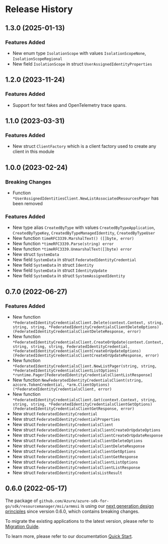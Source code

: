 # Release History

## 1.3.0 (2025-01-13)
### Features Added

- New enum type `IsolationScope` with values `IsolationScopeNone`, `IsolationScopeRegional`
- New field `IsolationScope` in struct `UserAssignedIdentityProperties`


## 1.2.0 (2023-11-24)
### Features Added

- Support for test fakes and OpenTelemetry trace spans.


## 1.1.0 (2023-03-31)
### Features Added

- New struct `ClientFactory` which is a client factory used to create any client in this module


## 1.0.0 (2023-02-24)
### Breaking Changes

- Function `*UserAssignedIdentitiesClient.NewListAssociatedResourcesPager` has been removed

### Features Added

- New type alias `CreatedByType` with values `CreatedByTypeApplication`, `CreatedByTypeKey`, `CreatedByTypeManagedIdentity`, `CreatedByTypeUser`
- New function `timeRFC3339.MarshalText() ([]byte, error)`
- New function `*timeRFC3339.Parse(string) error`
- New function `*timeRFC3339.UnmarshalText([]byte) error`
- New struct `SystemData`
- New field `SystemData` in struct `FederatedIdentityCredential`
- New field `SystemData` in struct `Identity`
- New field `SystemData` in struct `IdentityUpdate`
- New field `SystemData` in struct `SystemAssignedIdentity`


## 0.7.0 (2022-06-27)
### Features Added

- New function `*FederatedIdentityCredentialsClient.Delete(context.Context, string, string, string, *FederatedIdentityCredentialsClientDeleteOptions) (FederatedIdentityCredentialsClientDeleteResponse, error)`
- New function `*FederatedIdentityCredentialsClient.CreateOrUpdate(context.Context, string, string, string, FederatedIdentityCredential, *FederatedIdentityCredentialsClientCreateOrUpdateOptions) (FederatedIdentityCredentialsClientCreateOrUpdateResponse, error)`
- New function `*FederatedIdentityCredentialsClient.NewListPager(string, string, *FederatedIdentityCredentialsClientListOptions) *runtime.Pager[FederatedIdentityCredentialsClientListResponse]`
- New function `NewFederatedIdentityCredentialsClient(string, azcore.TokenCredential, *arm.ClientOptions) (*FederatedIdentityCredentialsClient, error)`
- New function `*FederatedIdentityCredentialsClient.Get(context.Context, string, string, string, *FederatedIdentityCredentialsClientGetOptions) (FederatedIdentityCredentialsClientGetResponse, error)`
- New struct `FederatedIdentityCredential`
- New struct `FederatedIdentityCredentialProperties`
- New struct `FederatedIdentityCredentialsClient`
- New struct `FederatedIdentityCredentialsClientCreateOrUpdateOptions`
- New struct `FederatedIdentityCredentialsClientCreateOrUpdateResponse`
- New struct `FederatedIdentityCredentialsClientDeleteOptions`
- New struct `FederatedIdentityCredentialsClientDeleteResponse`
- New struct `FederatedIdentityCredentialsClientGetOptions`
- New struct `FederatedIdentityCredentialsClientGetResponse`
- New struct `FederatedIdentityCredentialsClientListOptions`
- New struct `FederatedIdentityCredentialsClientListResponse`
- New struct `FederatedIdentityCredentialsListResult`


## 0.6.0 (2022-05-17)

The package of `github.com/Azure/azure-sdk-for-go/sdk/resourcemanager/msi/armmsi` is using our [next generation design principles](https://azure.github.io/azure-sdk/general_introduction.html) since version 0.6.0, which contains breaking changes.

To migrate the existing applications to the latest version, please refer to [Migration Guide](https://aka.ms/azsdk/go/mgmt/migration).

To learn more, please refer to our documentation [Quick Start](https://aka.ms/azsdk/go/mgmt).